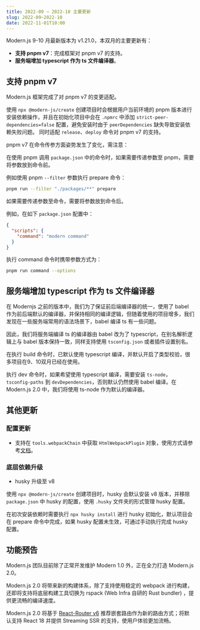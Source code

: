 ```yaml
---
title: 2022-09 ~ 2022-10 主要更新
slug: 2022-09~2022-10
date: 2022-11-01T10:00
---
```


Modern.js 9-10 月最新版本为 v1.21.0，本双月的主要更新有：

- **支持 pnpm v7**：完成框架对 pnpm v7 的支持。
- **服务端增加  typescript 作为 ts 文件编译器**。


## 支持 pnpm v7

Modern.js 框架完成了对 pnpm v7 的变更适配。

使用 `npx @modern-js/create` 创建项目时会根据用户当前环境的 pnpm 版本进行安装依赖操作，并且在初始化项目中会在 `.npmrc` 中添加
`strict-peer-dependencies=false` 配置，避免安装时由于 `peerDependencies` 缺失导致安装依赖失败问题。
同时适配 `release`、`deploy` 命令对 pnpm v7 的支持。

pnpm v7 在命令传参方面姿势发生了变化，需注意：

在使用 pnpm 调用 `package.json` 中的命令时，如果需要传递参数至 pnpm，需要将参数放到命令前。

例如使用  pnpm `--filter` 参数执行 prepare 命令：

```bash
pnpm run --filter "./packages/**" prepare
```

如果需要传递参数至命令，需要将参数放到命令后。

例如，在如下 `package.json` 配置中：

```json
{
  "scripts": {
    "command": "modern command"
  }
}
```

执行 command 命令时携带参数方式为：

```bash
pnpm run command --options
```

## 服务端增加  typescript 作为 ts 文件编译器

在 Modernjs 之前的版本中，我们为了保证前后端编译器的统一，使用了 babel 作为前后端默认的编译器，并保持相同的编译逻辑，但随着使用的项目增多，我们发现在一些服务端常用的语法场景下，babel 编译 ts 有一些问题。

因此，我们将服务端编译 ts 的编译器由 babel 改为了 typescript，在别名解析逻辑上与 babel 版本保持一致，同样支持使用 `tsconfig.json` 或者插件设置别名。

在执行 build 命令时，已默认使用 typescript 编译，并默认开启了类型校验，很多项目在9、10双月已经在使用。

执行 dev 命令时，如果希望使用 typescript 编译，需要安装 `ts-node`，`tsconfig-paths` 到 `devDependencies`，否则默认仍然使用 babel 编译。在 Modern.js 2.0 中，我们将使用 ts-node 作为默认的编译器。


## 其他更新

### 配置更新

- 支持在 `tools.webpackChain` 中获取 `HtmlWebpackPlugin` 对象，使用方式请参考[文档](https://modernjs.dev/docs/apis/app/config/tools/webpack-chain#htmlwebpackplugin)。

### 底层依赖升级

- husky 升级至 v8

使用 `npx @modern-js/create` 创建项目时，husky 会默认安装 v8 版本，并移除 `package.json` 中 husky 的配置，使用 `.husky` 文件夹的形式管理 husky 配置。

在初次安装依赖时需要执行 `npx husky install` 进行 husky 初始化，默认项目会在 prepare 命令中完成，如果 husky 配置未生效，可通过手动执行完成 husky 配置。

## 功能预告

Modern.js 团队目前除了正常开发维护 Modern 1.0 外，正在全力打造 Modern.js 2.0。

Modern.js 2.0 将带来新的构建体系，除了支持使用稳定的 webpack 进行构建，还即将支持将底层构建工具切换为 rspack (Web Infra 自研的 Rust bundler) ，提供更流畅的编译速度。

Modern.js 2.0 将基于 [React-Router v6](https://reactrouter.com) 推荐嵌套路由作为新的路由方式；将默认支持 React 18 并提供 Streaming SSR 的支持，使用户体验更加流畅。
